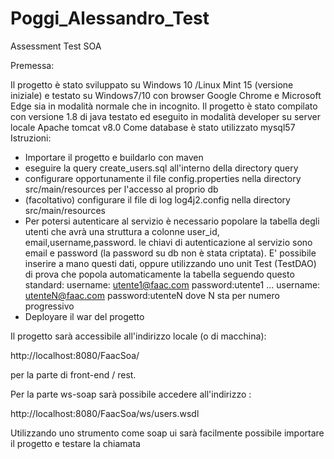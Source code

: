 # Poggi_Alessandro_Test
Assessment Test SOA


Premessa:

Il progetto è stato sviluppato su Windows 10 /Linux Mint 15 (versione iniziale) e testato su Windows7/10  con browser Google Chrome e Microsoft Edge sia in modalità normale che in incognito.
Il progetto è stato compilato con versione 1.8 di java testato ed eseguito in modalità developer su server locale Apache tomcat v8.0
Come database è stato utilizzato mysql57
Istruzioni:


* Importare  il progetto e buildarlo con maven
* eseguire la query create_users.sql all'interno della directory query
* configurare opportunamente il file config.properties nella directory src/main/resources per l'accesso al proprio db
* (facoltativo) configurare il file di log log4j2.config nella directory src/main/resources
* Per potersi autenticare al servizio è necessario popolare la tabella degli utenti che avrà una struttura a colonne user_id, email,username,password. le chiavi di autenticazione al servizio sono email e password (la password su db non è stata criptata). E' possibile inserire a mano questi dati, oppure utilizzando uno unit Test (TestDAO) di prova che popola automaticamente la tabella seguendo questo standard:
username: utente1@faac.com password:utente1 ... username: utenteN@faac.com password:utenteN    dove N sta per numero progressivo
* Deployare il war del progetto 

Il progetto sarà accessibile all'indirizzo locale (o di macchina):

http://localhost:8080/FaacSoa/

per la parte di front-end / rest.

Per la parte ws-soap sarà possibile accedere all'indirizzo :

http://localhost:8080/FaacSoa/ws/users.wsdl

Utilizzando uno strumento come soap ui sarà facilmente possibile importare il progetto e testare la chiamata
